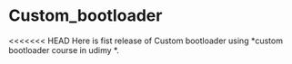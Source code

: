 # Custom_bootloader
<<<<<<< HEAD
Here is fist release of Custom bootloader using *custom bootloader course in udimy *.